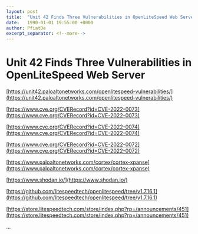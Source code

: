 ```yaml
---
layout: post
title:  "Unit 42 Finds Three Vulnerabilities in OpenLiteSpeed Web Server"
date:   1990-01-01 19:55:00 +0000
author: PfiatDe
excerpt_separator: <!--more-->
---
```


# Unit 42 Finds Three Vulnerabilities in OpenLiteSpeed Web Server

[https://unit42.paloaltonetworks.com/openlitespeed-vulnerabilities/](https://unit42.paloaltonetworks.com/openlitespeed-vulnerabilities/)

[https://www.cve.org/CVERecord?id=CVE-2022-0073](https://www.cve.org/CVERecord?id=CVE-2022-0073)

[https://www.cve.org/CVERecord?id=CVE-2022-0074](https://www.cve.org/CVERecord?id=CVE-2022-0074)

[https://www.cve.org/CVERecord?id=CVE-2022-0072](https://www.cve.org/CVERecord?id=CVE-2022-0072)

[https://www.paloaltonetworks.com/cortex/cortex-xpanse](https://www.paloaltonetworks.com/cortex/cortex-xpanse)

[https://www.shodan.io/](https://www.shodan.io/)

[https://github.com/litespeedtech/openlitespeed/tree/v1.7.16.1](https://github.com/litespeedtech/openlitespeed/tree/v1.7.16.1)

[https://store.litespeedtech.com/store/index.php?rp=/announcements/451](https://store.litespeedtech.com/store/index.php?rp=/announcements/451)

...
<!--more-->
